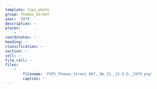 ```yaml
---
template: fsps_photo
group: Thomas_Street
year: '1979'
description: ~
places:
    - ''
coordinates: ~
heading: ~
classification: ~
section: ~
cell: ~
film_roll: ~
files:
    -
        filename: 'FSPS_Thomas_Street_007,_No_21,_21-5-D,_1979.png'
        caption: ''
---
```

